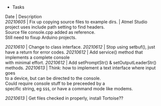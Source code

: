 * Tasks

Date		| Description																						
*20210605*	| Fix up copying source files to example dirs.						| Atmel Studio project uses include path setting to find headers. <br/>
																					Source file console.cpp added as reference.<br/>
																					Still need to fixup Arduino projects.
																					
*20210610*	| Change to class interface.
*20210612*	| Stop using setbuf(), just have a return for error codes.
*20210612*	| Add service() method that implements a complete console <br/>
				with minimal effort.
*20210612*	| Add setPromptStr() & setOutputLeaderStr() methods.
*20210613*	| Think: how to implement a text interface where input goes<br/>
				to a device, but can be directed to the console.<br/>
				Could require console stuff to be preceeded by a<br/>
				specific string, eg `$$$`, or have a command mode like modems.

*20210613*	| Get files checked in properly, install Tortoise??